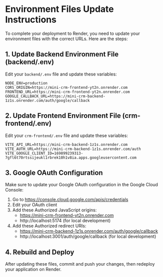 # Environment Files Update Instructions

To complete your deployment to Render, you need to update your environment files with the correct URLs. Here are the steps:

## 1. Update Backend Environment File (backend/.env)

Edit your `backend/.env` file and update these variables:

```
NODE_ENV=production
CORS_ORIGIN=https://mini-crm-frontend-yt2n.onrender.com
FRONTEND_URL=https://mini-crm-frontend-yt2n.onrender.com
GOOGLE_CALLBACK_URL=https://mini-crm-backend-1z1s.onrender.com/auth/google/callback
```

## 2. Update Frontend Environment File (crm-frontend/.env)

Edit your `crm-frontend/.env` file and update these variables:

```
VITE_API_URL=https://mini-crm-backend-1z1s.onrender.com
VITE_AUTH_URL=https://mini-crm-backend-1z1s.onrender.com/auth
VITE_GOOGLE_CLIENT_ID=169899239313-7gfl6t70rtssijeukl1rbrek10h1v8ia.apps.googleusercontent.com
```

## 3. Google OAuth Configuration

Make sure to update your Google OAuth configuration in the Google Cloud Console:

1. Go to https://console.cloud.google.com/apis/credentials
2. Edit your OAuth client
3. Add these Authorized JavaScript origins:
   - https://mini-crm-frontend-yt2n.onrender.com
   - http://localhost:5174 (for local development)
4. Add these Authorized redirect URIs:
   - https://mini-crm-backend-1z1s.onrender.com/auth/google/callback
   - http://localhost:3001/auth/google/callback (for local development)

## 4. Rebuild and Deploy

After updating these files, commit and push your changes, then redeploy your application on Render. 